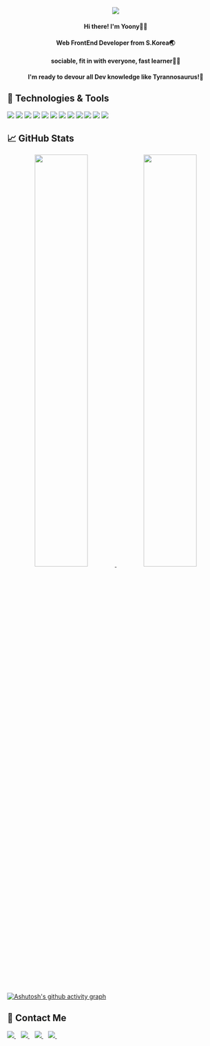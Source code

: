 
<h2 align='center'>
<!--   Dev Saûros Yoony🦖 -->
  <img src="https://readme-typing-svg.demolab.com/?lines=Dev+Saûros+Yoony!+🦖;&font=Kanit&size=30&weight=700Code&center=true&width=500&height=60&duration=3500&pause=1000&color=B3741C">
</h2>

#### <div align="center">Hi there! I'm Yoony🙋‍♂️<div>
#### <div align="center">Web FrontEnd Developer from S.Korea🌏<div>
#### <div align="center">sociable, fit in with everyone, fast learner🏃‍♀️<div>
#### <div align="center">I'm ready to devour all Dev knowledge like Tyrannosaurus!🦖<div>

## 🔧 Technologies & Tools
![](https://img.shields.io/badge/Editor-Visual_Studio_Code-informational?style=flat&logo=Visual-Studio-Code&logoColor=white&color=007ACC)
![](https://img.shields.io/badge/Code-HTML-informational?style=flat&logo=HTML5&logoColor=white&color=E34F26)
![](https://img.shields.io/badge/Code-CSS-informational?style=flat&logo=CSS3&logoColor=white&color=1572B6)
![](https://img.shields.io/badge/Code-JavaScript-informational?style=flat&logo=javascript&logoColor=white&color=F7DF1E)
![](https://img.shields.io/badge/Code-React-informational?style=flat&logo=React&logoColor=white&color=61DAFB)
![](https://img.shields.io/badge/Code-Vue-informational?style=flat&logo=vue.js&logoColor=white&color=4FC08D)
![](https://img.shields.io/badge/Tools-Redux-informational?style=flat&logo=Redux&logoColor=white&color=764ABC)
![](https://img.shields.io/badge/Tools-Docker-informational?style=flat&logo=docker&logoColor=white&color=2496ED)
![](https://img.shields.io/badge/Tools-Slack-informational?style=flat&logo=Slack&logoColor=white&color=4A154B)
![](https://img.shields.io/badge/Tools-Jira-informational?style=flat&logo=Jira&logoColor=white&color=0052CC)
![](https://img.shields.io/badge/Tools-GitHub-informational?style=flat&logo=GitHub&logoColor=white&color=181717)
![](https://img.shields.io/badge/Tools-GitLab-informational?style=flat&logo=GitLab&logoColor=white&color=FC6D26)

## &#x1f4c8; GitHub Stats
<p align="center">
<a href="https://github.com/Yoony-Cho">
  <img src="https://github-readme-stats.vercel.app/api?username=Yoony-Cho&theme=great-gatsby&show_icons=true" width="49.5%" />
</a>
<a href="https://github.com/Yoony-Cho">
  <img src="https://github-readme-stats.vercel.app/api/top-langs/?username=Yoony-Cho&&layout=compact&theme=great-gatsby" width="49.5%"&height="150" />
</a>
    
</p>
  
[![Ashutosh's github activity graph](https://activity-graph.herokuapp.com/graph?username=Yoony-Cho&theme=merko)](https://github.com/Yoony-Cho)

 ## 📧 Contact Me
<div>
  <a href="mailto:by.cho.dev@gmail.com">
    <img src="https://img.shields.io/badge/Gmail-%D14836.svg?&style=for-the-badge&logo=Gmail&logoColor=white" />
  </a>&nbsp;&nbsp;
  <a href="https://www.linkedin.com/in/yoony-cho-profile/">
    <img src="https://img.shields.io/badge/linkedin-%230077B5.svg?&style=for-the-badge&logo=linkedin&logoColor=white" />
  </a>&nbsp;&nbsp;
  <a href="https://instagram.com/jar__yoon/">
    <img src="https://img.shields.io/badge/instagram-%23E4405F.svg?&style=for-the-badge&logo=instagram&logoColor=white" /> 
  </a>&nbsp;&nbsp;
  <a href="https://yoony-cho.github.io/">
    <img src="https://img.shields.io/badge/blog-%23000000.svg?&style=for-the-badge&logo=Storyblok&logoColor=white" /> 
  </a>&nbsp;&nbsp;
</div>
  

